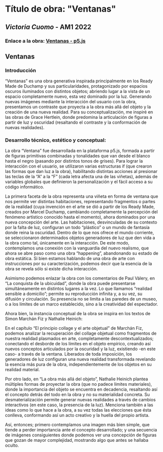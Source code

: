 # Título de obra: "Ventanas"

## _Victoria Cuomo_ - AM1 2022

### Enlace a la obra: [Ventanas -  p5.js](https://editor.p5js.org/vikets/sketches/Ka11NxRp3)

## Ventanas

### Introducción

“Ventanas” es una obra generativa inspirada principalmente en los Ready Made de Duchamp y sus particularidades, protagonizado por espacios oscuros iluminados con distintos objetos; abriendo lugar a la vista de un espacio completamente nuevo, esta vez dominado por la luz. Generando nuevas imágenes mediante la interacción del usuario con la obra, presentamos un contraste que proyecta a la obra más allá del objeto y la creación de una nueva realidad. Para su conceptualización, me inspiré en las obras de Grace Hertlein, donde predomina la articulación de figuras a partir de luz y oscuridad (resaltando el contraste y la conformación de nuevas realidades).

### Desarrollo técnico, estético y conceptual:

La obra “Ventana” fue desarrollada en la plataforma p5.js, formada a partir de figuras primitivas combinadas y tonalidades que van desde el blanco hasta el negro (pasando por distintos tonos de grises). Para lograr la interacción con el usuario, se utilizaron varias estructuras if (que crearon las formas que dan luz a la obra), habilitando distintas acciones al presionar las teclas de la “A” a la “F” (cada letra afecta una de las viñetas), además de variables globales que definieron la personalización y el fácil acceso a su código informático.

La primera faceta de la obra representa una viñeta en forma de ventana que nos permite ver distintas habitaciones, representando fragmentos o partes de la realidad (cuya invención en el arte se dió a partir de los Ready Made, creados por Marcel Duchamp, cambiando completamente la percepción del fenómeno artístico conocido hasta el momento), ahora dominados por una nueva concepción del arte. Las habitaciones, desvinculadas de su contexto por la falta de luz, configuran un todo “plástico” o un mundo de fantasía donde reina la oscuridad. Dentro de lo que nos ofrece el mundo corriente, se seleccionaron determinados objetos generadores de luz que den vida a la obra como tal, únicamente en la interacción. De este modo, contemplamos una conexión con la vanguardia del nuevo realismo, que ahora se abre paso como una obra “happening”, abandonando su estado de obra estática. Si bien estamos hablando de una obra de arte con instrucciones por su caracterización, podemos decir que la esencia de la obra se revela sólo si existe dicha interacción.

Asimismo podemos enlazar la obra con los comentarios de Paul Válery, en “La conquista de la ubicuidad”, donde la obra puede presentarse simultáneamente en distintos lugares a la vez. Lo que llamamos “realidad sensible a domicilio”; permite su reproducción infinita y, a su vez, su difusión y circulación. Su presencia no se limita a las paredes de un museo, o a los límites de un marco establecido, sino a la creatividad del espectador.

Ahora bien, la instancia conceptual de la obra se inspira en los textos de Simon Marchán Fiz y Nathalie Heinich:

En el capítulo “El principio collage y el arte objetual” de Marchán Fiz, podemos analizar la recuperación del collage objetual como fragmentos de nuestra realidad plasmados en arte, completamente descontextualizados; conectando el desborde de los límites en el objeto empírico, creando así nuevos conceptos articulados por la oscuridad y la luz, existiendo -en este caso- a través de la ventana. Liberados de toda imposición, los generadores de luz configuran una nueva realidad transformada revelando la esencia más pura de la obra, independientemente de los objetos en su realidad material.

Por otro lado, en “La obra más allá del objeto”, Nathalie Heinich plantea múltiples formas de proyectar la obra (que no padece límites materiales), donde la importancia del objeto se encuentra en decadencia, resaltando así el concepto detrás del todo en la obra y no su materialidad concreta. Su desmaterialización permite generar nuevas realidades a través de cambios interactivos (en este caso, la presencia de la luz). Menciona también a las ideas como lo que hace a la obra, a su vez todas las elecciones que ésta conlleva, conformando así un acto creativo y la huella del propio artista. 

Así, entonces; primero contemplamos una imagen más bien simple, que tiende a perder importancia ante el concepto desarrollado; y una secuencia de imágenes consiguientes  donde podemos ver una concepción de figuras que gozan de mayor complejidad, mostrando algo que antes se hallaba oculto.
